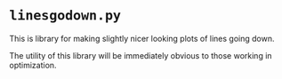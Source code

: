 # `linesgodown.py`

This is library for making slightly nicer looking plots of lines going down.

The utility of this library will be immediately obvious to those working in 
optimization.

